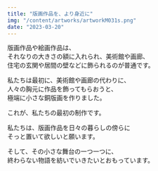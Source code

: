 ```yaml
---
title: "版画作品を、より身近に"
img: "/content/artworks/artworkM031s.png"
date: "2023-03-20"
---
```


版画作品や絵画作品は、  
それなりの大きさの額に入れられ、美術館や画廊、  
住宅の玄関や居間の壁などに飾られるのが普通です。  

私たちは最初に、美術館や画廊の代わりに、  
人々の胸元に作品を飾ってもらおうと、  
極端に小さな銅版画を作りました。  

これが、私たちの最初の制作です。  

私たちは、版画作品を日々の暮らしの傍らに  
そっと置いて欲しいと願います。  

そして、その小さな舞台の一つ一つに、  
終わらない物語を紡いでいきたいとおもっています。  
